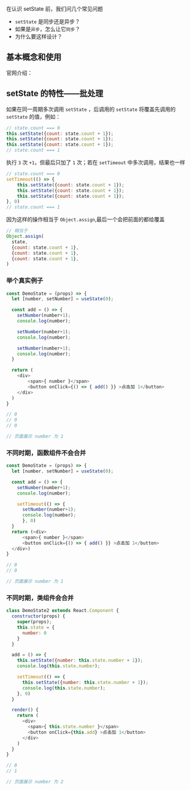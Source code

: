 在认识 setState 前，我们问几个常见问题
- `setState` 是同步还是异步？
- 如果是`异步`，怎么让它`同步`？
- 为什么要这样设计？

## 基本概念和使用

官网介绍：


## setState 的特性——批处理

如果在同一周期多次调用 `setState` ，后调用的 `setState` 将覆盖先调用的 `setState` 的值，例如：

```js
// state.count === 0
this.setState({count: state.count + 1});
this.setState({count: state.count + 1});
this.setState({count: state.count + 1});
// state.count === 1
```
执行 `3` 次 `+1`，但最后只加了 `1` 次；若在 `setTimeout` 中多次调用，结果也一样
```js
// state.count === 0
setTimeout(() => {
    this.setState({count: state.count + 1});
    this.setState({count: state.count + 1});
    this.setState({count: state.count + 1});
}, 0)
// state.count === 1
```
因为这样的操作相当于 `Object.assign`,最后一个会把前面的都给覆盖
```js
// 相当于
Object.assign(
  state,
  {count: state.count + 1},
  {count: state.count + 1},
  {count: state.count + 1},
)
```
### 举个真实例子

```js
const DemoState = (props) => {
  let [number, setNumber] = useState(0);

  const add = () => {
    setNumber(number+1);
    console.log(number);

    setNumber(number+1);
    console.log(number);

    setNumber(number+1);
    console.log(number);
  }

  return (
    <div>
        <span>{ number }</span>
        <button onClick={() => { add() }} >点击加 1</button>
    </div>
  )
}

// 0
// 0
// 0

// 页面展示 number 为 1
```

### 不同时期，函数组件不会合并

```js
const DemoState = (props) => {
  let [number, setNumber] = useState(0);

  const add = () => {
    setNumber(number+1);
    console.log(number);

    setTimeout(() => {
      setNumber(number+1);
      console.log(number);
      }, 0)
  }
  return (<div>
      <span>{ number }</span>
      <button onClick={() => { add() }} >点击加 1</button>
  </div>)
}

// 0
// 0 

// 页面展示 number 为 1
```

### 不同时期，类组件会合并

```js
class DemoState2 extends React.Component {
  constructor(props) {
    super(props);
    this.state = {
      number: 0
    }
  }

  add = () => {
    this.setState({number: this.state.number + 1});
    console.log(this.state.number);

    setTimeout(() => {
      this.setState({number: this.state.number + 1});
      console.log(this.state.number);
    }, 0)
  }

  render() {
    return (
      <div>
        <span>{ this.state.number }</span>
        <button onClick={this.add} >点击加 1</button>
      </div>
    )
  }
}

// 0
// 1 

// 页面展示 number 为 2
```



